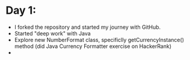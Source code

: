# Day 1:
- I forked the repository and started my journey with GitHub.
- Started "deep work" with Java 
- Explore new NumberFormat class, specificlly getCurrencyInstance() method (did Java Currency Formatter exercise on HackerRank)
- 
